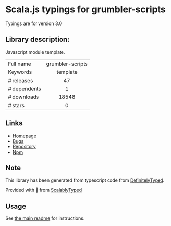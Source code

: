
# Scala.js typings for grumbler-scripts

Typings are for version 3.0

## Library description:
Javascript module template.

|                    |                 |
| ------------------ | :-------------: |
| Full name          | grumbler-scripts |
| Keywords           | template |
| # releases         | 47 |
| # dependents       | 1 |
| # downloads        | 18548 |
| # stars            | 0 |

## Links
- [Homepage](https://github.com/krakenjs/grumbler#readme)
- [Bugs](https://github.com/krakenjs/grumbler/issues)
- [Repository](https://github.com/krakenjs/grumbler)
- [Npm](https://www.npmjs.com/package/grumbler-scripts)
    


## Note
This library has been generated from typescript code from [DefinitelyTyped](https://definitelytyped.org).

Provided with :purple_heart: from [ScalablyTyped](https://github.com/oyvindberg/ScalablyTyped)

## Usage
See [the main readme](../../readme.md) for instructions.


